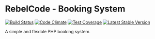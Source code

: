 # RebelCode - Booking System

[![Build Status](https://travis-ci.org/RebelCode/booking-system.svg?branch=develop)](https://travis-ci.org/RebelCode/booking-system)
[![Code Climate](https://codeclimate.com/github/RebelCode/booking-system/badges/gpa.svg)](https://codeclimate.com/github/RebelCode/booking-system)
[![Test Coverage](https://codeclimate.com/github/RebelCode/booking-system/badges/coverage.svg)](https://codeclimate.com/github/RebelCode/booking-system/coverage)
[![Latest Stable Version](https://poser.pugx.org/rebelcode/booking-system/version)](https://packagist.org/packages/rebelcode/booking-system)

A simple and flexible PHP booking system.
